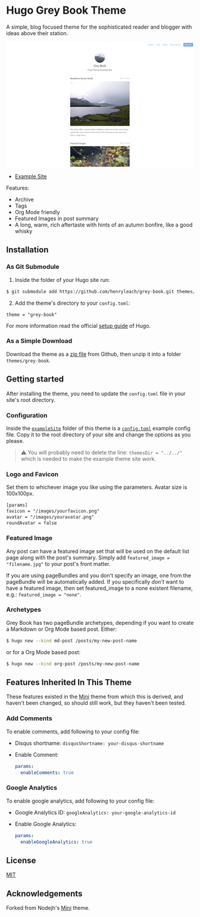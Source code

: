 # Hugo Grey Book Theme

A simple, blog focused theme for the sophisticated reader and blogger with ideas above their station. 

![](images/tn.png)

- [Example Site](https://grey-book-theme-example.onrender.com)

Features:

- Archive
- Tags
- Org Mode friendly
- Featured Images in post summary
- A long, warm, rich aftertaste with hints of an autumn bonfire, like a good whisky

## Installation

### As Git Submodule

1. Inside the folder of your Hugo site run:

```bash
$ git submodule add https://github.com/henryleach/grey-book.git themes/grey-book
```

2. Add the theme's directory to your `config.toml`:

```
theme = "grey-book"
```

For more information read the official [setup guide](//gohugo.io/overview/installing/) of Hugo.

### As a Simple Download

Download the theme as a [zip file](https://github.com/henryleach/grey-book/archive/refs/heads/main.zip) from Github, then unzip it into a folder `themes/grey-book`.


## Getting started

After installing the theme, you need to update the `config.toml` file in your site's root directory. 


### Configuration

Inside the [`exampleSite`](https://github.com/henryleach/grey-book/tree/main/exampleSite) folder of this theme is a [`config.toml`](https://github.com/henryleach/grey-book/blob/master/exampleSite/config.toml) example config file. Copy it to the root directory of your site and change the options as you please.

> ⚠ You will probably need to delete the line: `themesDir = "../../"` which is needed to make the example theme site work.

### Logo and Favicon

Set them to whichever image you like using the parameters. Avatar size is 100x100px.

```
[params]
favicon = "/images/yourfavicon.png"
avatar = "/images/youravatar.png"
roundAvatar = false
```

### Featured Image

Any post can have a featured image set that will be used on the default list page along with the post's summary. Simply add `featured_image = "filename.jpg"` to your post's front matter.

If you are using pageBundles and you don't specify an image, one from the pageBundle will be automatically added. If you specifically _don't_ want to have a featured image, then set featured_image to a none existent filename, e.g.: `featured_image = "none"`.


### Archetypes

Grey Book has two pageBundle archetypes, depending if you want to create a Markdown or Org Mode based post. Either:

```bash
$ hugo new --kind md-post /posts/my-new-post-name
```
or for a Org Mode based post:

```bash
$ hugo new --kind org-post /posts/my-new-post-name
```

## Features Inherited In This Theme

These features existed in the  [Mini](https://github.com/nodejh/hugo-theme-mini) theme from which this is derived, and haven't been changed, so should still work, but they haven't been tested. 

### Add Comments

To enable comments, add following to your config file:

- Disqus shortname: `disqusShortname: your-disqus-shortname`
- Enable Comment:

    ```yaml
    params:
      enableComments: true
    ```

### Google Analytics

To enable google analytics, add following to your config file:

- Google Analytics ID: `googleAnalytics: your-google-analytics-id`
- Enable Google Analytics:

    ```yaml
    params:
      enableGoogleAnalytics: true
    ```

## License

[MIT](https://github.com/henryleach/grey-book/blob/main/LICENSE.md)

## Acknowledgements

Forked from Nodejh's [Mini](https://github.com/nodejh/hugo-theme-mini) theme.


